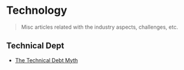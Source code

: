 # Technology

> Misc articles related with the industry aspects, challenges, etc.

## Technical Dept

- [The Technical Debt Myth](https://www.helpscout.com/blog/technical-debt/)
